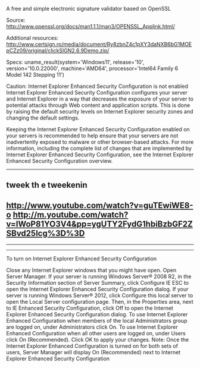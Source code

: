 A free and simple electronic signature validator based on OpenSSL 



Source: http://www.openssl.org/docs/man1.1.1/man3/OPENSSL_Applink.html/


Additional resources:  http://www.certsign.ro/media/document/Ry8zbnZ4c1pXY3daNXB6bG1MOEpCZz09/original/clickSIGN2.6.9Demo.zip/


Specs:  uname_result(system='Windows11',  release='10',  version='10.0.22000',  machine='AMD64',  processor='Intel64 Family 6 Model 142 Stepping 11')



  Caution: Internet Explorer Enhanced Security Configuration is not enabled
Internet Explorer Enhanced Security Configuration configures your server and Internet Explorer in a way that decreases the exposure of your server to potential attacks through Web content and application scripts. This is done by raising the default security levels on Internet Explorer security zones and changing the default settings.

Keeping the Internet Explorer Enhanced Security Configuration enabled on your servers is recommended to help ensure that your servers are not inadvertently exposed to malware or other browser-based attacks. For more information, including the complete list of changes that are implemented by Internet Explorer Enhanced Security Configuration, see the Internet Explorer Enhanced Security Configuration overview. 

---------------------------------------
tweek th e tweekenin
-----------------------------------------
http://www.youtube.com/watch?v=guTEwiWE8-o
http://m.youtube.com/watch?v=IWoP81YO3V4&pp=ygUTY2FydG1hbiBzbGF2ZSBvd25lcg%3D%3D
--------------------------------------------------------------------------------
--------------------------------------------------------------------------------
--------------------------------------------------------------------------------

To turn on Internet Explorer Enhanced Security Configuration

Close any Internet Explorer windows that you might have open. 
Open Server Manager. 
If your server is running Windows Server® 2008 R2, in the Security Information section of Server Summary, click Configure IE ESC to open the Internet Explorer Enhanced Security Configuration dialog. 
If your server is running Windows Server® 2012, click Configure this local server to open the Local Server configuration page. Then, in the Properties area, next to IE Enhanced Security Configuration, click Off to open the Internet Explorer Enhanced Security Configuration dialog.
To use Internet Explorer Enhanced Configuration when members of the local Administrators group are logged on, under Administrators click On. 
To use Internet Explorer Enhanced Configuration when all other users are logged on, under Users click On (Recommended). 
Click OK to apply your changes. 
Note: Once the Internet Explorer Enhanced Configuration is turned on for both sets of users, Server Manager will display On (Recommended) next to Internet Explorer Enhanced Security Configuration
 


